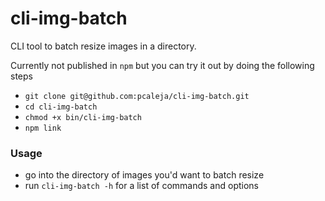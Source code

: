 # cli-img-batch

CLI tool to batch resize images in a directory.

Currently not published in `npm` but you can try it out by doing the following steps

- `git clone git@github.com:pcaleja/cli-img-batch.git`
- `cd cli-img-batch`
- `chmod +x bin/cli-img-batch`
- `npm link`

### Usage

- go into the directory of images you'd want to batch resize 
- run `cli-img-batch -h` for a list of commands and options
